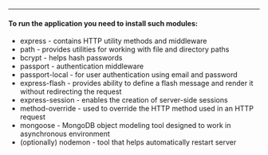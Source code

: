 ---
#### To run the application you need to install such modules:
* express - contains HTTP utility methods and middleware
* path - provides utilities for working with file and directory paths
* bcrypt - helps hash passwords
* passport - authentication middleware
* passport-local - for user authentication using email and password
* express-flash - provides ability to define a flash message and render it without redirecting the request
* express-session - enables the creation of server-side sessions
* method-override - used to override the HTTP method used in an HTTP request
* mongoose - MongoDB object modeling tool designed to work in asynchronous environment
* (optionally) nodemon - tool that helps automatically restart server

